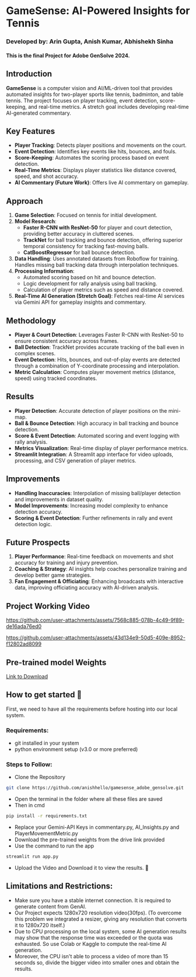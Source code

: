 # GameSense: AI-Powered Insights for Tennis

### Developed by: Arin Gupta, Anish Kumar, Abhishekh Sinha
#### This is the final Project for Adobe GenSolve 2024.

## Introduction

**GameSense** is a computer vision and AI/ML-driven tool that provides automated insights for two-player sports like tennis, badminton, and table tennis. The project focuses on player tracking, event detection, score-keeping, and real-time metrics. A stretch goal includes developing real-time AI-generated commentary.

## Key Features
- **Player Tracking**: Detects player positions and movements on the court.
- **Event Detection**: Identifies key events like hits, bounces, and fouls.
- **Score-Keeping**: Automates the scoring process based on event detection.
- **Real-Time Metrics**: Displays player statistics like distance covered, speed, and shot accuracy.
- **AI Commentary (Future Work)**: Offers live AI commentary on gameplay.

## Approach

1. **Game Selection**: Focused on tennis for initial development.
2. **Model Research**: 
   - **Faster R-CNN with ResNet-50** for player and court detection, providing better accuracy in cluttered scenes.
   - **TrackNet** for ball tracking and bounce detection, offering superior temporal consistency for tracking fast-moving balls.
   - **CatBoostRegressor** for ball bounce detection.
3. **Data Handling**: Uses annotated datasets from Roboflow for training. Handles missing ball tracking data through interpolation techniques.
4. **Processing Information**: 
   - Automated scoring based on hit and bounce detection.
   - Logic development for rally analysis using ball tracking.
   - Calculation of player metrics such as speed and distance covered.
5. **Real-Time AI Generation (Stretch Goal)**: Fetches real-time AI services via Gemini API for gameplay insights and commentary.

## Methodology
- **Player & Court Detection**: Leverages Faster R-CNN with ResNet-50 to ensure consistent accuracy across frames.
- **Ball Detection**: TrackNet provides accurate tracking of the ball even in complex scenes.
- **Event Detection**: Hits, bounces, and out-of-play events are detected through a combination of Y-coordinate processing and interpolation.
- **Metric Calculation**: Computes player movement metrics (distance, speed) using tracked coordinates.

## Results
- **Player Detection**: Accurate detection of player positions on the mini-map.
- **Ball & Bounce Detection**: High accuracy in ball tracking and bounce detection.
- **Score & Event Detection**: Automated scoring and event logging with rally analysis.
- **Metrics Visualization**: Real-time display of player performance metrics.
- **Streamlit Integration**: A Streamlit app interface for video uploads, processing, and CSV generation of player metrics.

## Improvements
- **Handling Inaccuracies**: Interpolation of missing ball/player detection and improvements in dataset quality.
- **Model Improvements**: Increasing model complexity to enhance detection accuracy.
- **Scoring & Event Detection**: Further refinements in rally and event detection logic.

## Future Prospects
1. **Player Performance**: Real-time feedback on movements and shot accuracy for training and injury prevention.
2. **Coaching & Strategy**: AI insights help coaches personalize training and develop better game strategies.
3. **Fan Engagement & Officiating**: Enhancing broadcasts with interactive data, improving officiating accuracy with AI-driven analysis.


## Project Working Video
https://github.com/user-attachments/assets/7568c885-078b-4c49-9f89-de16ada76ed0

https://github.com/user-attachments/assets/43d134e9-50d5-409e-8952-f12802ad8099

## Pre-trained model Weights
[Link to Download](https://drive.google.com/drive/folders/1lvTdDgxicRz09A_YLwlP9dK4daMWgIU4?usp=sharing) 

## How to get started 🚀
First, we need to have all the requirements before hosting into our local system.
### Requirements:
+  git installed in your system
+  python environment setup (v3.0 or more preferred)
### Steps to Follow:
+ Clone the Repository
```bash
git clone https://github.com/anishhello/gamesense_adobe_gensolve.git
```
+ Open the terminal in the folder where all these files are saved
+ Then in cmd
```bash
pip install -r requirements.txt
```
+ Replace your Gemini-API Keys in commentary.py, AI_Insights.py and PlayerMovementMetric.py
+ Download the pre-trained weights from the drive link provided
+ Use the command to run the app
```bash
streamlit run app.py
```
+ Upload the Video and Download it to view the results. 🤩

## Limitations and Restrictions:

+ Make sure you have a stable internet connection. It is required to generate content from GenAI.
+ Our Project expects 1280x720 resolution video(30fps). (To overcome this problem we integrated a resizer, giving any resolution that converts it to 1280x720 itself.)
+ Due to CPU processing on the local system, some AI generation results may show that the response time was exceeded or the quota was exhausted. So use Colab or Kaggle to compute the real-time AI generation.
+ Moreover, the CPU isn't able to process a video of more than 15 seconds so, divide the bigger video into smaller ones and obtain the results.








